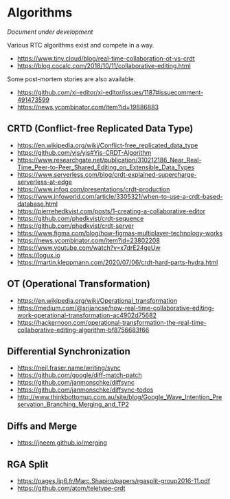 # Algorithms

*Document under development*

Various RTC algorithms exist and compete in a way.

- <https://www.tiny.cloud/blog/real-time-collaboration-ot-vs-crdt>
- <https://blog.cocalc.com/2018/10/11/collaborative-editing.html>

Some post-mortem stories are also available.

- <https://github.com/xi-editor/xi-editor/issues/1187#issuecomment-491473599>
- <https://news.ycombinator.com/item?id=19886883>

## CRTD (Conflict-free Replicated Data Type)

- <https://en.wikipedia.org/wiki/Conflict-free_replicated_data_type>
- <https://github.com/yjs/yjs#Yjs-CRDT-Algorithm>
- <https://www.researchgate.net/publication/310212186_Near_Real-Time_Peer-to-Peer_Shared_Editing_on_Extensible_Data_Types>
- <https://www.serverless.com/blog/crdt-explained-supercharge-serverless-at-edge>
- <https://www.infoq.com/presentations/crdt-production>
- <https://www.infoworld.com/article/3305321/when-to-use-a-crdt-based-database.html>
- <https://pierrehedkvist.com/posts/1-creating-a-collaborative-editor>
- <https://github.com/phedkvist/crdt-sequence>
- <https://github.com/phedkvist/crdt-server>
- <https://www.figma.com/blog/how-figmas-multiplayer-technology-works>
- <https://news.ycombinator.com/item?id=23802208>
- <https://www.youtube.com/watch?v=x7drE24geUw>
- <https://logux.io>
- <https://martin.kleppmann.com/2020/07/06/crdt-hard-parts-hydra.html>

## OT (Operational Transformation)

- <https://en.wikipedia.org/wiki/Operational_transformation>
- <https://medium.com/@srijancse/how-real-time-collaborative-editing-work-operational-transformation-ac4902d75682>
- <https://hackernoon.com/operational-transformation-the-real-time-collaborative-editing-algorithm-bf8756683f66>

## Differential Synchronization

- <https://neil.fraser.name/writing/sync>
- <https://github.com/google/diff-match-patch>
- <https://github.com/janmonschke/diffsync>
- <https://github.com/janmonschke/diffsync-todos>
- <http://www.thinkbottomup.com.au/site/blog/Google_Wave_Intention_Preservation_Branching_Merging_and_TP2>

## Diffs and Merge

- <https://jneem.github.io/merging>

## RGA Split

- <https://pages.lip6.fr/Marc.Shapiro/papers/rgasplit-group2016-11.pdf>
- <https://github.com/atom/teletype-crdt>
